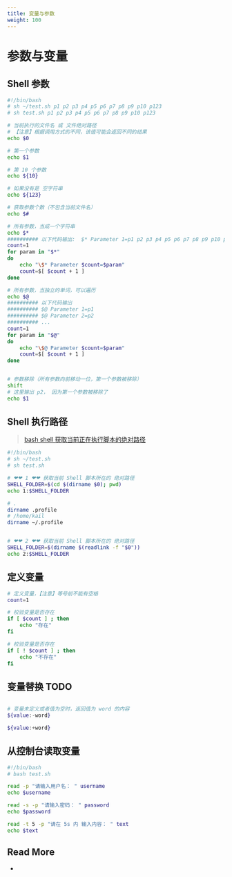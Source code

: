 ```yaml
---
title: 变量与参数
weight: 100
---
```




# 参数与变量



## Shell 参数

```bash
#!/bin/bash
# sh ~/test.sh p1 p2 p3 p4 p5 p6 p7 p8 p9 p10 p123
# sh test.sh p1 p2 p3 p4 p5 p6 p7 p8 p9 p10 p123

# 当前执行的文件名 或 文件绝对路径
# 【注意】根据调用方式的不同，该值可能会返回不同的结果
echo $0

# 第一个参数
echo $1

# 第 10 个参数
echo ${10}

# 如果没有是 空字符串
echo ${123}

# 获取参数个数（不包含当前文件名）
echo $#

# 所有参数，当成一个字符串
echo $*
########## 以下代码输出:  $* Parameter 1=p1 p2 p3 p4 p5 p6 p7 p8 p9 p10 p123
count=1
for param in "$*"
do
    echo "\$* Parameter $count=$param"
    count=$[ $count + 1 ]
done

# 所有参数，当独立的单词，可以遍历
echo $@
########## 以下代码输出 
########## $@ Parameter 1=p1
########## $@ Parameter 2=p2
########## ...
count=1
for param in "$@"
do
    echo "\$@ Parameter $count=$param"
    count=$[ $count + 1 ]
done


# 参数移除（所有参数向前移动一位，第一个参数被移除）
shift
# 这里输出 p2， 因为第一个参数被移除了
echo $1
```



## Shell 执行路径

> [bash shell 获取当前正在执行脚本的绝对路径](https://www.cnblogs.com/xuxm2007/p/7554543.html)

```bash
#!/bin/bash
# sh ~/test.sh
# sh test.sh

# ❤❤ 1 ❤❤ 获取当前 Shell 脚本所在的 绝对路径
SHELL_FOLDER=$(cd $(dirname $0); pwd)
echo 1:$SHELL_FOLDER

# .
dirname .profile
# /home/kail
dirname ~/.profile


# ❤❤ 2 ❤❤ 获取当前 Shell 脚本所在的 绝对路径
SHELL_FOLDER=$(dirname $(readlink -f "$0"))
echo 2:$SHELL_FOLDER
```



## 定义变量

```bash
# 定义变量，【注意】等号前不能有空格
count=1

# 校验变量是否存在
if [ $count ] ; then
    echo "存在"
fi

# 校验变量是否存在
if [ ! $count ] ; then
    echo "不存在"
fi
```



## 变量替换 TODO

```bash

# 变量未定义或者值为空时，返回值为 word 的内容
${value:-word} 

${value:+word} 
```





## 从控制台读取变量

```bash
#!/bin/bash
# bash test.sh

read -p "请输入用户名： " username
echo $username

read -s -p "请输入密码： " password
echo $password

read -t 5 -p "请在 5s 内 输入内容： " text
echo $text
```



## Read More

- 



